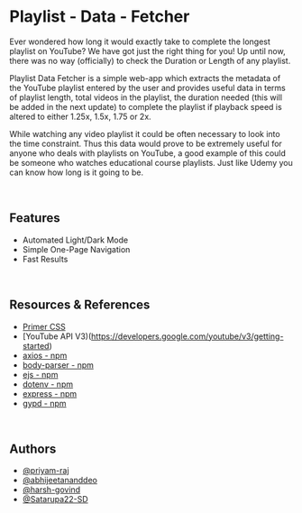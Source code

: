 
# Playlist - Data - Fetcher

Ever wondered how long it would exactly take to complete the longest playlist on YouTube? We have got just the right thing for you! Up until now, there was no way (officially) to check the Duration or Length of any playlist. 

Playlist Data Fetcher is a simple web-app which extracts the metadata of the YouTube playlist entered by the user and provides useful data in terms of playlist length, total videos in the playlist, the duration needed (this will be added in the next update) to complete the playlist if playback speed is altered to either 1.25x, 1.5x, 1.75 or 2x.

While watching any video playlist it could be often necessary to look into the time constraint. Thus this data would prove to be extremely useful for anyone who deals with playlists on YouTube, a good example of this could be someone who watches educational course playlists. Just like Udemy you can know how long is it going to be. 

&nbsp;&nbsp;
## Features

- Automated Light/Dark Mode
- Simple One-Page Navigation
- Fast Results

&nbsp;&nbsp;


## Resources & References
- [Primer CSS](https://primer.style/)
- [YouTube API V3)(https://developers.google.com/youtube/v3/getting-started)
- [axios - npm](https://www.npmjs.com/package/axios)
- [body-parser - npm](https://www.npmjs.com/package/body-parser)
- [ejs - npm](https://www.npmjs.com/package/ejs)
- [dotenv - npm](https://www.npmjs.com/package/dotenv) 
- [express - npm](https://www.npmjs.com/package/express)
- [gypd - npm](https://www.npmjs.com/package/gypd)


&nbsp;&nbsp;

## Authors
- [@priyam-raj](https://github.com/priyam-raj)
- [@abhijeetananddeo](https://github.com/abhijeetananddeo)
- [@harsh-govind](https://github.com/harsh-govind)
- [@Satarupa22-SD](https://github.com/Satarupa22-SD)


